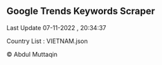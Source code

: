

## Google Trends Keywords Scraper 
 
Last Update 07-11-2022 , 20:34:37

Country List :
VIETNAM.json



© Abdul Muttaqin 
